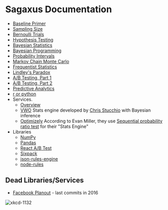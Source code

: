 # Sagaxus Documentation

* [Baseline Primer](./baseline-primer.md)
* [Sampling Size](./sampling-size.md)
* [Bernoulli Trials](./bernoulli-trials.md)
* [Hypothesis Testing](./hypothesis-testing.md)
* [Bayesian Statistics](./bayesian-statistics.md)
* [Bayesian Programming](./bayesian-programming.md)
* [Probability Intervals](./probability-intervals.md)
* [Markov Chain Monte Carlo](./mcmc.md)
* [Frequentist Statistics](./frequentist-statistics.md)
* [Lindley's Paradox](./lindleys-paradox.md)
* [A/B Testing, Part 1](./ab-testing-part-1.md)
* [A/B Testing, Part 2](./ab-testing-part-2.md)
* [Predictive Analytics](./predictive-analytics.md)
* [r or python](./r-or-python.md)
* Services.
  * [Overview](./services/README.md)
  * [VWO](https://vwo.com/) Stats engine developed by [Chris Stucchio](https://www.chrisstucchio.com/) with Bayesian inference
  * [Optimizely](./services/optimizely.md) According to Evan Miller, they use [Sequential probability ratio test](https://en.wikipedia.org/wiki/Sequential_probability_ratio_test) for their "Stats Engine"
* Libraries
  * [NumPy](./libraries/numpy.md)
  * [Pandas](./libraries/pandas.md)
  * [React A/B Test](./libraries/react-ab-test.md)
  * [Sixpack](./libraries/sixpack.md)
  * [json-rules-engine](./libraries/json-rules-engine.md)
  * [node-rules](./libraries/node-rules.md)

## Dead Libraries/Services

* [Facebook Planout](http://facebook.github.io/planout/) - last commits in 2016


![xkcd-1132](https://imgs.xkcd.com/comics/frequentists_vs_bayesians_2x.png)
